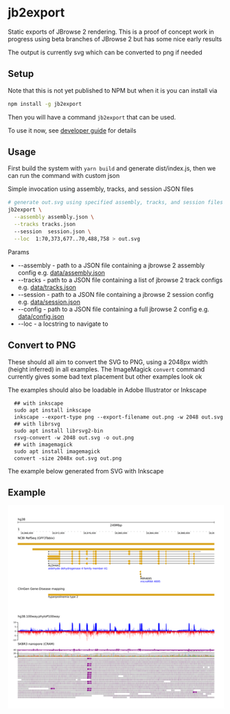 # jb2export

Static exports of JBrowse 2 rendering. This is a proof of concept work in
progress using beta branches of JBrowse 2 but has some nice early results

The output is currently svg which can be converted to png if needed

## Setup

Note that this is not yet published to NPM but when it is you can install via

```bash
npm install -g jb2export
```

Then you will have a command `jb2export` that can be used.

To use it now, see [developer guide](DEVELOPER.md) for details

## Usage

First build the system with `yarn build` and generate dist/index.js, then we
can run the command with custom json

Simple invocation using assembly, tracks, and session JSON files

```bash
# generate out.svg using specified assembly, tracks, and session files
jb2export \
  --assembly assembly.json \
  --tracks tracks.json
  --session  session.json \
  --loc  1:70,373,677..70,488,758 > out.svg
```

Params

- --assembly - path to a JSON file containing a jbrowse 2 assembly config e.g.
  [data/assembly.json](data/assembly.json)
- --tracks - path to a JSON file containing a list of jbrowse 2 track configs
  e.g. [data/tracks.json](data/tracks.json)
- --session - path to a JSON file containing a jbrowse 2 session config e.g.
  [data/session.json](data/session.json)
- --config - path to a JSON file containing a full jbrowse 2 config e.g.
  [data/config.json](data/config.json)
- --loc - a locstring to navigate to

## Convert to PNG

These should all aim to convert the SVG to PNG, using a 2048px width (height
inferred) in all examples. The ImageMagick `convert` command currently gives
some bad text placement but other examples look ok

The examples should also be loadable in Adobe Illustrator or Inkscape

```
  ## with inkscape
  sudo apt install inkscape
  inkscape --export-type png --export-filename out.png -w 2048 out.svg
  ## with librsvg
  sudo apt install librsvg2-bin
  rsvg-convert -w 2048 out.svg -o out.png
  ## with imagemagick
  sudo apt install imagemagick
  convert -size 2048x out.svg out.png
```

The example below generated from SVG with Inkscape

## Example

![](img/1.png)

```

```
